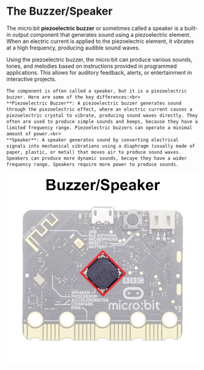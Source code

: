 # The Buzzer/Speaker

The micro:bit **piezoelectric buzzer** or sometimes called a speaker is a built-in output component that generates sound using a piezoelectric element. When an electric current is applied to the piezoelectric element, it vibrates at a high frequency, producing audible sound waves.

Using the piezoelectric buzzer, the micro:bit can produce various sounds, tones, and melodies based on instructions provided in programmed applications. This allows for auditory feedback, alerts, or entertainment in interactive projects.

```{note}
The component is often called a speaker, but it is a piezoelectric buzzer. Here are some of the key differences:<br>
**Piezoelectric Buzzer**: A piezoelectric buzzer generates sound through the piezoelectric effect, where an electric current causes a piezoelectric crystal to vibrate, producing sound waves directly. They often are used to produce simple sounds and beeps, because they have a limited frequency range. Piezoelectric buzzers can operate a minimal amount of power.<br>
**Speaker**: A speaker generates sound by converting electrical signals into mechanical vibrations using a diaphragm (usually made of paper, plastic, or metal) that moves air to produce sound waves. Speakers can produce more dynamic sounds, becaye they have a wider frequency range. Speakers require more power to produce sounds.
```



![microbit-back-buzzer](assets/microbit-back-buzzer.png)